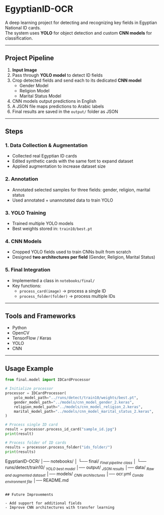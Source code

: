 # EgyptianID-OCR  

A deep learning project for detecting and recognizing key fields in Egyptian National ID cards.  
The system uses **YOLO** for object detection and custom **CNN models** for classification.  

---

## Project Pipeline  

1. **Input Image**  
2. Pass through **YOLO model** to detect ID fields  
3. Crop detected fields and send each to its dedicated **CNN model**  
   - Gender Model  
   - Religion Model  
   - Marital Status Model  
4. CNN models output predictions in English  
5. A JSON file maps predictions to Arabic labels  
6. Final results are saved in the `output/` folder as JSON  

---

## Steps  

### 1. Data Collection & Augmentation  
- Collected real Egyptian ID cards  
- Edited synthetic cards with the same font to expand dataset  
- Applied augmentation to increase dataset size  

### 2. Annotation  
- Annotated selected samples for three fields: gender, religion, marital status  
- Used annotated + unannotated data to train YOLO  

### 3. YOLO Training  
- Trained multiple YOLO models  
- Best weights stored in: `train10/best.pt`  

### 4. CNN Models  
- Cropped YOLO fields used to train CNNs built from scratch  
- Designed **two architectures per field** (Gender, Religion, Marital Status)  

### 5. Final Integration  
- Implemented a class in `notebooks/final/`  
- Key functions:  
  - `process_card(image)` → process a single ID  
  - `process_folder(folder)` → process multiple IDs  

---

## Tools and Frameworks  
- Python  
- OpenCV  
- TensorFlow / Keras  
- YOLO  
- CNN  

---

## Usage Example  

```python
from final.model import IDCardProcessor  

# Initialize processor  
processor = IDCardProcessor(  
    yolo_model_path="../runs/detect/train10/weights/best.pt",  
    gender_model_path="../models/cnn_model_gender_2.keras",  
    religion_model_path="../models/cnn_model_religion_2.keras",  
    marital_model_path="../models/cnn_model_marital_status_2.keras",  
)  

# Process single ID card  
result = processor.process_id_card("sample_id.jpg")  
print(result)  

# Process folder of ID cards  
results = processor.process_folder("ids_folder/")  
print(results)  

```
EgyptianID-OCR/
│── notebooks/
│ └── final/ <sub><i>Final pipeline class</i></sub>
│ └── runs/detect/train10/ <sub><i>YOLO best model</i></sub>
│── output/ <sub><i>JSON results</i></sub>
│── data/ <sub><i>Raw and augmented dataset</i></sub>
│── models/ <sub><i>CNN architectures</i></sub>
│── ocr.yml <sub><i>Conda environment file</i></sub>
│── README.md

```

## Future Improvements  

- Add support for additional fields  
- Improve CNN architectures with transfer learning  
